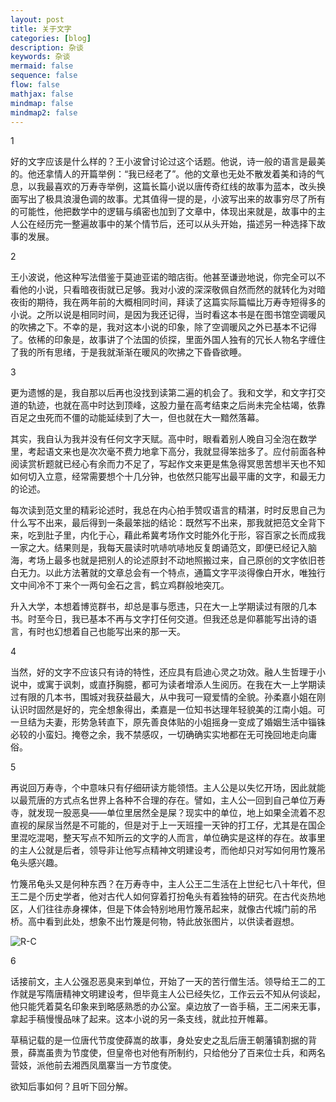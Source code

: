 ```yaml
---
layout: post
title: 关于文字
categories: [blog]
description: 杂谈
keywords: 杂谈
mermaid: false
sequence: false
flow: false
mathjax: false
mindmap: false
mindmap2: false
---
```




1

好的文字应该是什么样的？王小波曾讨论过这个话题。他说，诗一般的语言是最美的。他还拿情人的开篇举例：“我已经老了”。他的文章也无处不散发着美和诗的气息，以我最喜欢的万寿寺举例，这篇长篇小说以唐传奇红线的故事为蓝本，改头换面写出了极具浪漫色调的故事。尤其值得一提的是，小波写出来的故事穷尽了所有的可能性，他把数学中的逻辑与缜密也加到了文章中，体现出来就是，故事中的主人公在经历完一整遍故事中的某个情节后，还可以从头开始，描述另一种选择下故事的发展。

2

王小波说，他这种写法借鉴于莫迪亚诺的暗店街。他甚至谦逊地说，你完全可以不看他的小说，只看暗夜街就已足够。我对小波的深深敬佩自然而然的就转化为对暗夜街的期待，我在两年前的大概相同时间，拜读了这篇实际篇幅比万寿寺短得多的小说。之所以说是相同时间，是因为我还记得，当时看这本书是在图书馆空调暖风的吹拂之下。不幸的是，我对这本小说的印象，除了空调暖风之外已基本不记得了。依稀的印象是，故事讲了个法国的侦探，里面外国人独有的冗长人物名字缠住了我的所有思绪，于是我就渐渐在暖风的吹拂之下昏昏欲睡。

3

更为遗憾的是，我自那以后再也没找到读第二遍的机会了。我和文学，和文字打交道的轨迹，也就在高中时达到顶峰，这股力量在高考结束之后尚未完全枯竭，依靠百足之虫死而不僵的动能延续到了大一，但也就在大一黯然落幕。

其实，我自认为我并没有任何文字天赋。高中时，眼看着别人晚自习全泡在数学里，考起语文来也是次次毫不费力地拿下高分，我就显得笨拙多了。应付前面各种阅读赏析题就已经心有余而力不足了，写起作文来更是焦急得冥思苦想半天也不知如何切入立意，经常需要想个十几分钟，也依然只能写出最平庸的文字，和最无力的论述。

每次读到范文里的精彩论述时，我总在内心拍手赞叹语言的精湛，时时反思自己为什么写不出来，最后得到一条最笨拙的结论：既然写不出来，那我就把范文全背下来，吃到肚子里，内化于心，藉此希冀考场作文时能外化于形，容百家之长而成我一家之大。结果则是，我每天晨读时吭哧吭哧地反复朗诵范文，即便已经记入脑海，考场上最多也就是把别人的论述原封不动地照搬过来，自己原创的文字依旧苍白无力。以此方法著就的文章总会有一个特点，通篇文字平淡得像白开水，唯独行文中间冷不丁来个一两句金石之言，鹤立鸡群般地突兀。

升入大学，本想着博览群书，却总是事与愿违，只在大一上学期读过有限的几本书。时至今日，我已基本不再与文字打任何交道。但我还总是仰慕能写出诗的语言，有时也幻想着自己也能写出来的那一天。

4

当然，好的文字不应该只有诗的特性，还应具有启迪心灵之功效。融人生哲理于小说中，或寓于讽刺，或直抒胸臆，都可为读者增添人生阅历。在我在大一上学期读过有限的几本书，围城对我获益最大，从中我可一窥爱情的全貌。孙柔嘉小姐在刚认识时固然是好的，完全想象得出，柔嘉是一位知书达理年轻貌美的江南小姐。可一旦结为夫妻，形势急转直下，原先善良体贴的小姐摇身一变成了婚姻生活中锱铢必较的小蛮妇。掩卷之余，我不禁感叹，一切确确实实地都在无可挽回地走向庸俗。

5

再说回万寿寺，个中意味只有仔细研读方能领悟。主人公是以失忆开场，因此就能以最荒唐的方式点名世界上各种不合理的存在。譬如，主人公一回到自己单位万寿寺，就发现一股恶臭——单位里居然全是屎？现实中的单位，地上如果全流着不忍直视的屎尿当然是不可能的，但是对于上一天班撞一天钟的打工仔，尤其是在国企里混吃混喝，整天写点不知所云的文字的人而言，单位确实是这样的存在。故事里的主人公就是后者，领导非让他写点精神文明建设考，而他却只对写如何用竹篾吊龟头感兴趣。

竹篾吊龟头又是何种东西？在万寿寺中，主人公王二生活在上世纪七八十年代，但王二是个历史学者，他对古代人如何穿着打扮龟头有着独特的研究。在古代炎热地区，人们往往赤身裸体，但是下体会特别地用竹篾吊起来，就像古代城门前的吊桥。高中看到此处，想象不出竹篾是何物，特此放张图片，以供读者遐想。

![R-C](C:\Users\beethoven\Documents\GitHub\madeline-past.github.io\images\posts\R-C.png)

6

话接前文，主人公强忍恶臭来到单位，开始了一天的苦行僧生活。领导给王二的工作就是写隋唐精神文明建设考，但毕竟主人公已经失忆，工作云云不知从何谈起，他只能凭着莫名印象来到略感熟悉的办公室。桌边放了一沓手稿，王二闲来无事，拿起手稿慢慢品味了起来。这本小说的另一条支线，就此拉开帷幕。

草稿记载的是一位唐代节度使薛嵩的故事，身处安史之乱后唐王朝藩镇割据的背景，薛嵩虽贵为节度使，但皇帝也对他有所制约，只给他分了百来位士兵，和两名营妓，派他前去湘西凤凰寨当一方节度使。

欲知后事如何？且听下回分解。
